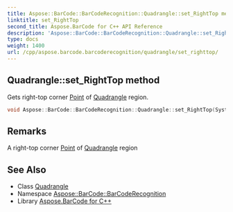 ```yaml
---
title: Aspose::BarCode::BarCodeRecognition::Quadrangle::set_RightTop method
linktitle: set_RightTop
second_title: Aspose.BarCode for C++ API Reference
description: 'Aspose::BarCode::BarCodeRecognition::Quadrangle::set_RightTop method. Gets right-top corner Point of Quadrangle region in C++.'
type: docs
weight: 1400
url: /cpp/aspose.barcode.barcoderecognition/quadrangle/set_righttop/
---
```

## Quadrangle::set_RightTop method


Gets right-top corner [Point](../) of [Quadrangle](../) region.

```cpp
void Aspose::BarCode::BarCodeRecognition::Quadrangle::set_RightTop(System::Drawing::Point value)
```

## Remarks


A right-top corner [Point](../) of [Quadrangle](../) region



## See Also

* Class [Quadrangle](../)
* Namespace [Aspose::BarCode::BarCodeRecognition](../../)
* Library [Aspose.BarCode for C++](../../../)
